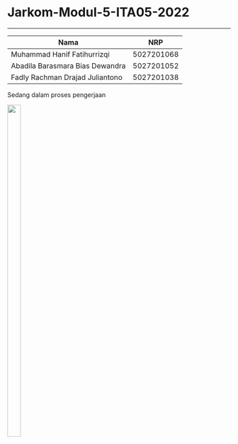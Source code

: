 # Jarkom-Modul-5-ITA05-2022

---

| Nama                            |    NRP     |
| ------------------------------- | :--------: |
| Muhammad Hanif Fatihurrizqi     | 5027201068 |
| Abadila Barasmara Bias Dewandra | 5027201052 |
| Fadly Rachman Drajad Juliantono | 5027201038 |

Sedang dalam proses pengerjaan

<img src="https://i.kym-cdn.com/photos/images/newsfeed/002/111/316/c57.gif" width="30" height="750"/>
